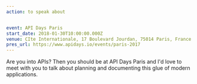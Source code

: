 ```yaml
---
action: to speak about


event: API Days Paris
start_date: 2018-01-30T10:00:00.000Z
venue: CIte Internationale, 17 Boulevard Jourdan, 75014 Paris, France
pres_url: https://www.apidays.io/events/paris-2017
---
```


Are you into APIs? Then you should be at API Days Paris and I'd love to meet with you to talk about planning and documenting this glue of modern applications.
